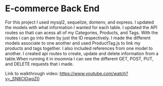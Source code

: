 # E-commerce Back End 

For this project I used mysql2, sequelize, dontenv, and express. I updated the models with what information I wanted for each table. I updated the API routes so thati can acess all of my Categories, Products, and Tags. With the routes i can go into them by just the ID respectively. I made the different models associate to one another and used ProductTag.js to link my products and tags together. I also included references from one model to another. 
I created api routes to create, update and delete information from a table.When running it in insomnia I can see the different GET, POST, PUT, and DELETE requests that i made. 

Link to walkthrough video: https://www.youtube.com/watch?v=_SN8ClGwoZ0

